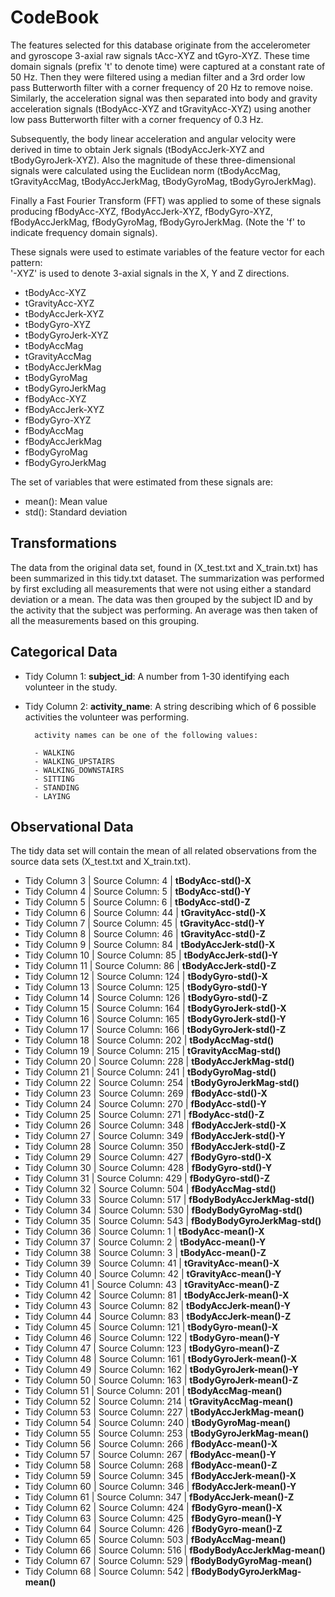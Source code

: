 # CodeBook
The features selected for this database originate from the accelerometer and gyroscope 3-axial raw signals tAcc-XYZ and tGyro-XYZ. These time domain signals (prefix 't' to denote time) were captured at a constant rate of 50 Hz. Then they were filtered using a median filter and a 3rd order low pass Butterworth filter with a corner frequency of 20 Hz to remove noise. Similarly, the acceleration signal was then separated into body and gravity acceleration signals (tBodyAcc-XYZ and tGravityAcc-XYZ) using another low pass Butterworth filter with a corner frequency of 0.3 Hz. 

Subsequently, the body linear acceleration and angular velocity were derived in time to obtain Jerk signals (tBodyAccJerk-XYZ and tBodyGyroJerk-XYZ). Also the magnitude of these three-dimensional signals were calculated using the Euclidean norm (tBodyAccMag, tGravityAccMag, tBodyAccJerkMag, tBodyGyroMag, tBodyGyroJerkMag). 

Finally a Fast Fourier Transform (FFT) was applied to some of these signals producing fBodyAcc-XYZ, fBodyAccJerk-XYZ, fBodyGyro-XYZ, fBodyAccJerkMag, fBodyGyroMag, fBodyGyroJerkMag. (Note the 'f' to indicate frequency domain signals). 

These signals were used to estimate variables of the feature vector for each pattern:  
'-XYZ' is used to denote 3-axial signals in the X, Y and Z directions.

- tBodyAcc-XYZ
- tGravityAcc-XYZ
- tBodyAccJerk-XYZ
- tBodyGyro-XYZ
- tBodyGyroJerk-XYZ
- tBodyAccMag
- tGravityAccMag
- tBodyAccJerkMag
- tBodyGyroMag
- tBodyGyroJerkMag
- fBodyAcc-XYZ
- fBodyAccJerk-XYZ
- fBodyGyro-XYZ
- fBodyAccMag
- fBodyAccJerkMag
- fBodyGyroMag
- fBodyGyroJerkMag

The set of variables that were estimated from these signals are: 

- mean(): Mean value
- std(): Standard deviation

## Transformations
The data from the original data set, found in (X_test.txt and X_train.txt) has been summarized 
in this tidy.txt dataset.  The summarization was performed by first excluding all measurements 
that were not using either a standard deviation or a mean.  The data was then grouped by 
the subject ID and by the activity that the subject was performing.  An average was then taken of
all the measurements based on this grouping.

## Categorical Data

- Tidy Column 1: **subject_id**:  A number from 1-30 identifying each volunteer in the study.
- Tidy Column 2: **activity_name**: A string describing which of 6 possible activities the volunteer was performing.

        activity names can be one of the following values:
                 
        - WALKING
        - WALKING_UPSTAIRS
        - WALKING_DOWNSTAIRS
        - SITTING
        - STANDING
        - LAYING


## Observational Data
The tidy data set will contain the mean of all related observations from the 
source data sets (X_test.txt and X_train.txt).

- Tidy Column 3 | Source Column: 4 |  **tBodyAcc-std()-X**
- Tidy Column 4 | Source Column: 5 |  **tBodyAcc-std()-Y**
- Tidy Column 5 | Source Column: 6 |  **tBodyAcc-std()-Z**
- Tidy Column 6 | Source Column: 44 |  **tGravityAcc-std()-X**
- Tidy Column 7 | Source Column: 45 |  **tGravityAcc-std()-Y**
- Tidy Column 8 | Source Column: 46 |  **tGravityAcc-std()-Z**
- Tidy Column 9 | Source Column: 84 |  **tBodyAccJerk-std()-X**
- Tidy Column 10 | Source Column: 85 |  **tBodyAccJerk-std()-Y**
- Tidy Column 11 | Source Column: 86 |  **tBodyAccJerk-std()-Z**
- Tidy Column 12 | Source Column: 124 |  **tBodyGyro-std()-X**
- Tidy Column 13 | Source Column: 125 |  **tBodyGyro-std()-Y**
- Tidy Column 14 | Source Column: 126 |  **tBodyGyro-std()-Z**
- Tidy Column 15 | Source Column: 164 |  **tBodyGyroJerk-std()-X**
- Tidy Column 16 | Source Column: 165 |  **tBodyGyroJerk-std()-Y**
- Tidy Column 17 | Source Column: 166 |  **tBodyGyroJerk-std()-Z**
- Tidy Column 18 | Source Column: 202 |  **tBodyAccMag-std()**
- Tidy Column 19 | Source Column: 215 |  **tGravityAccMag-std()**
- Tidy Column 20 | Source Column: 228 |  **tBodyAccJerkMag-std()**
- Tidy Column 21 | Source Column: 241 |  **tBodyGyroMag-std()**
- Tidy Column 22 | Source Column: 254 |  **tBodyGyroJerkMag-std()**
- Tidy Column 23 | Source Column: 269 |  **fBodyAcc-std()-X**
- Tidy Column 24 | Source Column: 270 |  **fBodyAcc-std()-Y**
- Tidy Column 25 | Source Column: 271 |  **fBodyAcc-std()-Z**
- Tidy Column 26 | Source Column: 348 |  **fBodyAccJerk-std()-X**
- Tidy Column 27 | Source Column: 349 |  **fBodyAccJerk-std()-Y**
- Tidy Column 28 | Source Column: 350 |  **fBodyAccJerk-std()-Z**
- Tidy Column 29 | Source Column: 427 |  **fBodyGyro-std()-X**
- Tidy Column 30 | Source Column: 428 |  **fBodyGyro-std()-Y**
- Tidy Column 31 | Source Column: 429 |  **fBodyGyro-std()-Z**
- Tidy Column 32 | Source Column: 504 |  **fBodyAccMag-std()**
- Tidy Column 33 | Source Column: 517 |  **fBodyBodyAccJerkMag-std()**
- Tidy Column 34 | Source Column: 530 |  **fBodyBodyGyroMag-std()**
- Tidy Column 35 | Source Column: 543 |  **fBodyBodyGyroJerkMag-std()**
- Tidy Column 36 | Source Column: 1 |  **tBodyAcc-mean()-X**
- Tidy Column 37 | Source Column: 2 |  **tBodyAcc-mean()-Y**
- Tidy Column 38 | Source Column: 3 |  **tBodyAcc-mean()-Z**
- Tidy Column 39 | Source Column: 41 |  **tGravityAcc-mean()-X**
- Tidy Column 40 | Source Column: 42 |  **tGravityAcc-mean()-Y**
- Tidy Column 41 | Source Column: 43 |  **tGravityAcc-mean()-Z**
- Tidy Column 42 | Source Column: 81 |  **tBodyAccJerk-mean()-X**
- Tidy Column 43 | Source Column: 82 |  **tBodyAccJerk-mean()-Y**
- Tidy Column 44 | Source Column: 83 |  **tBodyAccJerk-mean()-Z**
- Tidy Column 45 | Source Column: 121 |  **tBodyGyro-mean()-X**
- Tidy Column 46 | Source Column: 122 |  **tBodyGyro-mean()-Y**
- Tidy Column 47 | Source Column: 123 |  **tBodyGyro-mean()-Z**
- Tidy Column 48 | Source Column: 161 |  **tBodyGyroJerk-mean()-X**
- Tidy Column 49 | Source Column: 162 |  **tBodyGyroJerk-mean()-Y**
- Tidy Column 50 | Source Column: 163 |  **tBodyGyroJerk-mean()-Z**
- Tidy Column 51 | Source Column: 201 |  **tBodyAccMag-mean()**
- Tidy Column 52 | Source Column: 214 |  **tGravityAccMag-mean()**
- Tidy Column 53 | Source Column: 227 |  **tBodyAccJerkMag-mean()**
- Tidy Column 54 | Source Column: 240 |  **tBodyGyroMag-mean()**
- Tidy Column 55 | Source Column: 253 |  **tBodyGyroJerkMag-mean()**
- Tidy Column 56 | Source Column: 266 |  **fBodyAcc-mean()-X**
- Tidy Column 57 | Source Column: 267 |  **fBodyAcc-mean()-Y**
- Tidy Column 58 | Source Column: 268 |  **fBodyAcc-mean()-Z**
- Tidy Column 59 | Source Column: 345 |  **fBodyAccJerk-mean()-X**
- Tidy Column 60 | Source Column: 346 |  **fBodyAccJerk-mean()-Y**
- Tidy Column 61 | Source Column: 347 |  **fBodyAccJerk-mean()-Z**
- Tidy Column 62 | Source Column: 424 |  **fBodyGyro-mean()-X**
- Tidy Column 63 | Source Column: 425 |  **fBodyGyro-mean()-Y**
- Tidy Column 64 | Source Column: 426 |  **fBodyGyro-mean()-Z**
- Tidy Column 65 | Source Column: 503 |  **fBodyAccMag-mean()**
- Tidy Column 66 | Source Column: 516 |  **fBodyBodyAccJerkMag-mean()**
- Tidy Column 67 | Source Column: 529 |  **fBodyBodyGyroMag-mean()**
- Tidy Column 68 | Source Column: 542 |  **fBodyBodyGyroJerkMag-mean()**
